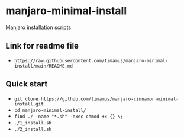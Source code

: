 # manjaro-minimal-install
Manjaro installation scripts

## Link for readme file

- `https://raw.githubusercontent.com/timamus/manjaro-minimal-install/main/README.md`

## Quick start

- `git clone https://github.com/timamus/manjaro-cinnamon-minimal-install.git`
- `cd manjaro-minimal-install/`
- `find ./ -name "*.sh" -exec chmod +x {} \;`
- `./1_install.sh`
- `./2_install.sh`
